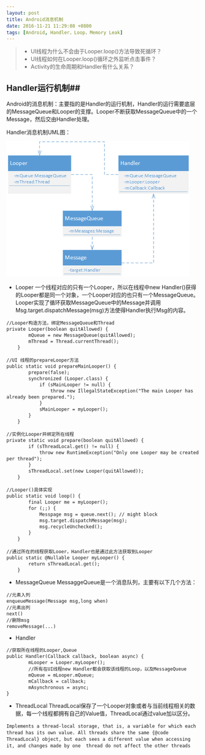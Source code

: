 ```yaml
---
layout: post
title: Android消息机制
date: 2016-11-21 11:29:08 +0800
tags: [Android, Handler，Loop，Memory Leak]
---
```


> * UI线程为什么不会由于Looper.loop()方法导致死循环？
> * UI线程如何在Looper.loop()循环之外监听点击事件？
> * Activity的生命周期和Handler有什么关系？

## Handler运行机制##
Android的消息机制：主要指的是Handler的运行机制，Handler的运行需要底层的MessageQueue和Looper的支撑。Looper不断获取MessageQueue中的一个Message，然后交由Handler处理。

Handler消息机制UML图：
 
![关系图](https://raw.githubusercontent.com/mupu-mupu/mupu-mupu.github.io/master/image-data/android-handler/handler.png)


 - Looper
一个线程对应的只有一个Looper，所以在线程中new Handler()获得的Looper都是同一个对象，一个Looper对应的也只有一个MessageQueue。Looper实现了循环获取MessageQueue中的Message并调用Msg.target.dispatchMessage(msg)方法使得Handler执行Msg的内容。

```
//Looper构造方法，绑定MessageQueue和Thread
private Looper(boolean quitAllowed) {
        mQueue = new MessageQueue(quitAllowed);
        mThread = Thread.currentThread();
    }

//UI 线程的prepareLooper方法
public static void prepareMainLooper() {
        prepare(false);
        synchronized (Looper.class) {
            if (sMainLooper != null) {
                throw new IllegalStateException("The main Looper has already been prepared.");
            }
            sMainLooper = myLooper();
        }
    }

//实例化Looper并绑定所在线程
private static void prepare(boolean quitAllowed) {
        if (sThreadLocal.get() != null) {
            throw new RuntimeException("Only one Looper may be created per thread");
        }
        sThreadLocal.set(new Looper(quitAllowed));
    }

//Looper()具体实现
public static void loop() {
        final Looper me = myLooper();
        for (;;) {
            Messpage msg = queue.next(); // might block
            msg.target.dispatchMessage(msg);
            msg.recycleUnchecked();
        }
    }

//通过所在的线程获取Looer，Handler也是通过此方法获取到Looper
public static @Nullable Looper myLooper() {
        return sThreadLocal.get();
    }

```

 - MessageQueue
MessaggeQueue是一个消息队列，主要有以下几个方法：

```
//元素入列
enqueueMessage(Message msg,long when)
//元素出列
next()
//删除msg
removeMessage(...)

```

 - Handler

```
//获取所在线程的Looper,Queue
public Handler(Callback callback, boolean async) {
        mLooper = Looper.myLooper();
        //所有在UI线程new Handler都会获取该线程的Loop，以及MessageQueue
        mQueue = mLooper.mQueue;
        mCallback = callback;
        mAsynchronous = async;
}

```

 - ThreadLocal
 ThreadLocal保存了一个Looper对象或者与当前线程相关的数据，每一个线程都拥有自己的Value值，ThreadLocal通过value加以区分。

 `Implements a thread-local storage, that is, a variable for which each thread has its own value. All threads share the same {@code ThreadLocal} object, but each sees a different value when accessing it, and changes made by one  thread do not affect the other threads`


[jekyll-docs]: http://jekyllrb.com/docs/home
[jekyll-gh]:   https://github.com/jekyll/jekyll
[jekyll-talk]: https://talk.jekyllrb.com/
  

 
 
  
 
 
 
